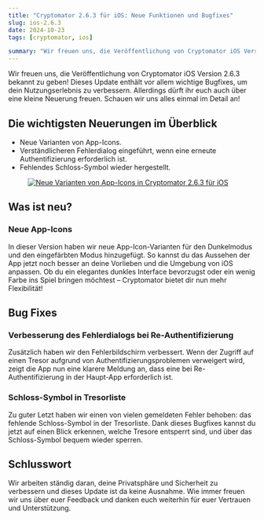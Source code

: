 ```yaml
---
title: "Cryptomator 2.6.3 für iOS: Neue Funktionen und Bugfixes"
slug: ios-2.6.3
date: 2024-10-23
tags: [cryptomator, ios]

summary: "Wir freuen uns, die Veröffentlichung von Cryptomator iOS Version 2.6.3 bekannt zu geben! Dieses Update enthält vor allem wichtige Bugfixes, um dein Nutzungserlebnis zu verbessern. Allerdings dürft ihr euch auch über eine kleine Neuerung freuen."
---
```

Wir freuen uns, die Veröffentlichung von Cryptomator iOS Version 2.6.3 bekannt zu geben! Dieses Update enthält vor allem wichtige Bugfixes, um dein Nutzungserlebnis zu verbessern. Allerdings dürft ihr euch auch über eine kleine Neuerung freuen. Schauen wir uns alles einmal im Detail an!

## Die wichtigsten Neuerungen im Überblick

- Neue Varianten von App-Icons.
- Verständlicheren Fehlerdialog eingeführt, wenn eine erneute Authentifizierung erforderlich ist.
- Fehlendes Schloss-Symbol wieder hergestellt.

<figure class="text-center">
  <a href="https://apps.apple.com/de/app/cryptomator/id1560822163" target="_blank" rel="noopener">
    <img class="inline-block rounded" src="/img/blog/ios-2.6.3.png" srcset="/img/blog/ios-2.6.3.png 1x, /img/blog/ios-2.6.3@2x.png 2x" alt="Neue Varianten von App-Icons in Cryptomator 2.6.3 für iOS" />
  </a>
</figure>

## Was ist neu?

### Neue App-Icons

In dieser Version haben wir neue App-Icon-Varianten für den Dunkelmodus und den eingefärbten Modus hinzugefügt. So kannst du das Aussehen der App jetzt noch besser an deine Vorlieben und die Umgebung von iOS anpassen. Ob du ein elegantes dunkles Interface bevorzugst oder ein wenig Farbe ins Spiel bringen möchtest – Cryptomator bietet dir nun mehr Flexibilität!

## Bug Fixes

### Verbesserung des Fehlerdialogs bei Re-Authentifizierung

Zusätzlich haben wir den Fehlerbildschirm verbessert. Wenn der Zugriff auf einen Tresor aufgrund von Authentifizierungsproblemen verweigert wird, zeigt die App nun eine klarere Meldung an, dass eine bei Re-Authentifizierung in der Haupt-App erforderlich ist.

### Schloss-Symbol in Tresorliste

Zu guter Letzt haben wir einen von vielen gemeldeten Fehler behoben: das fehlende Schloss-Symbol in der Tresorliste. Dank dieses Bugfixes kannst du jetzt auf einen Blick erkennen, welche Tresore entsperrt sind, und über das Schloss-Symbol bequem wieder sperren.

## Schlusswort

Wir arbeiten ständig daran, deine Privatsphäre und Sicherheit zu verbessern und dieses Update ist da keine Ausnahme. Wie immer freuen wir uns über euer Feedback und danken euch weiterhin für euer Vertrauen und Unterstützung.
